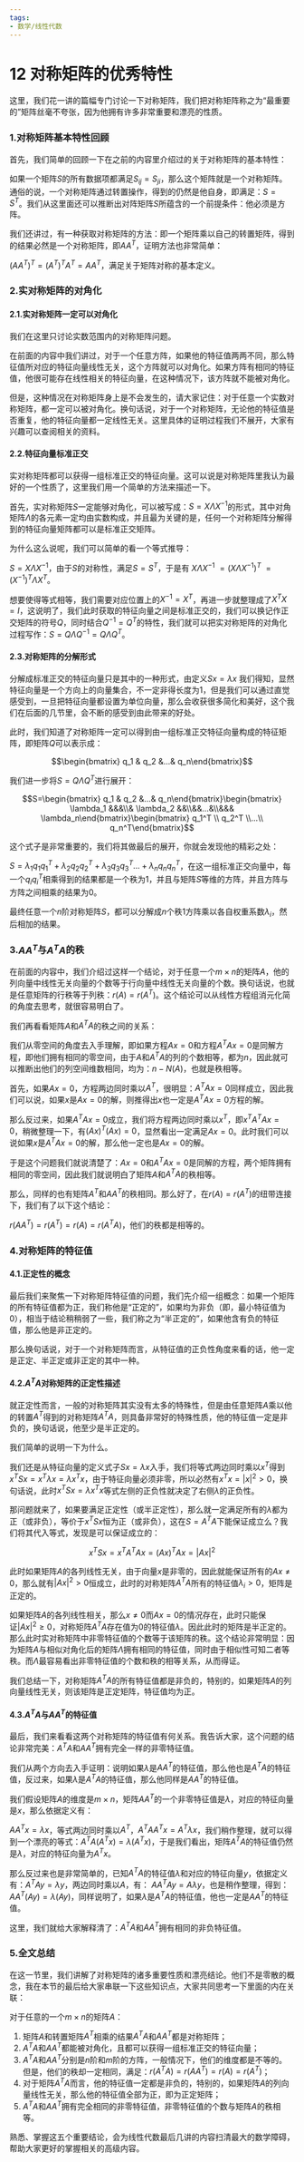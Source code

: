 ```yaml
---
tags:
- 数学/线性代数
---
```


# 12 对称矩阵的优秀特性

这里，我们花一讲的篇幅专门讨论一下对称矩阵，我们把对称矩阵称之为“最重要的”矩阵丝毫不夸张，因为他拥有许多非常重要和漂亮的性质。

### 1.对称矩阵基本特性回顾


首先，我们简单的回顾一下在之前的内容里介绍过的关于对称矩阵的基本特性：

如果一个矩阵$S$的所有数据项都满足$S_{ij}=S_{ji}$，那么这个矩阵就是一个对称矩阵。通俗的说，一个对称矩阵通过转置操作，得到的仍然是他自身，即满足：$S=S^T$。我们从这里面还可以推断出对阵矩阵$S$所蕴含的一个前提条件：他必须是方阵。

我们还讲过，有一种获取对称矩阵的方法：即一个矩阵乘以自己的转置矩阵，得到的结果必然是一个对称矩阵，即$AA^T$，证明方法也非常简单：

$(AA^T)^T=(A^T)^TA^T=AA^T$，满足关于矩阵对称的基本定义。

### 2.实对称矩阵的对角化


#### 2.1.实对称矩阵一定可以对角化


我们在这里只讨论实数范围内的对称矩阵问题。

在前面的内容中我们讲过，对于一个任意方阵，如果他的特征值两两不同，那么特征值所对应的特征向量线性无关，这个方阵就可以对角化。如果方阵有相同的特征值，他很可能存在线性相关的特征向量，在这种情况下，该方阵就不能被对角化。

但是，这种情况在对称矩阵身上是不会发生的，请大家记住：对于任意一个实数对称矩阵，都一定可以被对角化。换句话说，对于一个对称矩阵，无论他的特征值是否重复，他的特征向量都一定线性无关。这里具体的证明过程我们不展开，大家有兴趣可以查阅相关的资料。

#### 2.2.特征向量标准正交


实对称矩阵都可以获得一组标准正交的特征向量。这可以说是对称矩阵里我认为最好的一个性质了，这里我们用一个简单的方法来描述一下。

首先，实对称矩阵$S$一定能够对角化，可以被写成：$S=X\Lambda X^{-1}$的形式，其中对角矩阵$\Lambda$的各元素一定均由实数构成，并且最为关键的是，任何一个对称矩阵分解得到的特征向量矩阵都可以是标准正交矩阵。

为什么这么说呢，我们可以简单的看一个等式推导：

$S=X\Lambda X^{-1}$，由于$S$的对称性，满足$S=S^T$，于是有 $X\Lambda X^{-1}$ $=(X\Lambda X^{-1})^T$ $=(X^{-1})^T\Lambda X^T$。

想要使得等式相等，我们需要对应位置上的$X^{-1}=X^T$，再进一步就整理成了$X^TX=I$，这说明了，我们此时获取的特征向量之间是标准正交的，我们可以换记作正交矩阵的符号$Q$，同时结合$Q^{-1}=Q^T$的特性，我们就可以把实对称矩阵的对角化过程写作：$S=Q\Lambda Q^{-1}=Q \Lambda Q^T$。

#### 2.3.对称矩阵的分解形式


分解成标准正交的特征向量只是其中的一种形式，由定义$Sx=\lambda x$ 我们得知，显然特征向量是一个方向上的向量集合，不一定非得长度为$1$，但是我们可以通过直觉感受到，一旦把特征向量都设置为单位向量，那么会收获很多简化和美好，这个我们在后面的几节里，会不断的感受到由此带来的好处。

此时，我们知道了对称矩阵一定可以得到由一组标准正交特征向量构成的特征矩阵，即矩阵$Q$可以表示成：

$$\begin{bmatrix} q_1 & q_2 &...& q_n\end{bmatrix}$$

我们进一步将$S=Q\Lambda Q^T$进行展开：

$$S=\begin{bmatrix} q_1 & q_2 &...& q_n\end{bmatrix}\begin{bmatrix} \lambda_1 &&&\\& \lambda_2 &&\\&&...&\\&&& \lambda_n\end{bmatrix}\begin{bmatrix} q_1^T \\ q_2^T \\...\\ q_n^T\end{bmatrix}$$

这个式子是非常重要的，我们将其做最后的展开，你就会发现他的精彩之处：

$S=\lambda_1q_1q_1^T+\lambda_2q_2q_2^T+\lambda_3q_3q_3^T...+\lambda_nq_nq_n^T$，在这一组标准正交向量中，每一个$q_iq_i^T$相乘得到的结果都是一个秩为$1$，并且与矩阵$S$等维的方阵，并且方阵与方阵之间相乘的结果为$0$。

最终任意一个$n$阶对称矩阵$S$，都可以分解成$n$个秩$1$方阵乘以各自权重系数$\lambda_i$，然后相加的结果。

### 3.$AA^T$与$A^TA$的秩


在前面的内容中，我们介绍过这样一个结论，对于任意一个$m×n$的矩阵$A$，他的列向量中线性无关向量的个数等于行向量中线性无关向量的个数。换句话说，也就是任意矩阵的行秩等于列秩：$r(A)=r(A^T)$。这个结论可以从线性方程组消元化简的角度去思考，就很容易明白了。

我们再看看矩阵$A$和$A^TA$的秩之间的关系：

我们从零空间的角度去入手理解，即如果方程$Ax=0$和方程$A^TAx=0$是同解方程，即他们拥有相同的零空间，由于$A$和$A^TA$的列的个数相等，都为$n$，因此就可以推断出他们的列空间维数相同，均为：$n-N(A)$，也就是秩相等。

首先，如果$Ax=0$，方程两边同时乘以$A^T$，很明显：$A^TAx=0$同样成立，因此我们可以说，如果$x$是$Ax=0$的解，则推得出$x$也一定是$A^TAx=0$方程的解。

那么反过来，如果$A^TAx=0$成立，我们将方程两边同时乘以$x^T$，即$x^TA^TAx=0$，稍微整理一下，有$(Ax)^T(Ax)=0$，显然看出一定满足$Ax=0$。此时我们可以说如果$x$是$A^TAx=0$的解，那么他一定也是$Ax=0$的解。

于是这个问题我们就说清楚了：$Ax=0$和$A^TAx=0$是同解的方程，两个矩阵拥有相同的零空间，因此我们就说明白了矩阵$A$和$A^TA$的秩相等。

那么，同样的也有矩阵$A^T$和$AA^T$的秩相同。那么好了，在$r(A)=r(A^T)$的纽带连接下，我们有了以下这个结论：

$r(AA^T)=r(A^T)=r(A)=r(A^TA)$，他们的秩都是相等的。

### 4.对称矩阵的特征值


#### 4.1.正定性的概念


最后我们来聚焦一下对称矩阵特征值的问题，我们先介绍一组概念：如果一个矩阵的所有特征值都为正，我们称他是“正定的”，如果均为非负（即，最小特征值为$0$），相当于结论稍稍弱了一些，我们称之为“半正定的”，如果他含有负的特征值，那么他是非正定的。

那么换句话说，对于一个对称矩阵而言，从特征值的正负性角度来看的话，他一定是正定、半正定或非正定的其中一种。

#### 4.2.$A^TA$对称矩阵的正定性描述


就正定性而言，一般的对称矩阵其实没有太多的特殊性，但是由任意矩阵$A$乘以他的转置$A^T$得到的对称矩阵$A^TA$，则具备非常好的特殊性质，他的特征值一定是非负的，换句话说，他至少是半正定的。

我们简单的说明一下为什么。

我们还是从特征向量的定义式子$Sx=\lambda x$入手，我们将等式两边同时乘以$x^T$得到$x^TSx=x^T\lambda x=\lambda x^Tx$，由于特征向量必须非零，所以必然有$x^Tx=|x|^2>0$，换句话说，此时$x^TSx=\lambda x^Tx$等式左侧的正负性就决定了右侧$\lambda$的正负性。

那问题就来了，如果要满足正定性（或半正定性），那么就一定满足所有的$\lambda$都为正（或非负），等价于$x^TSx$恒为正（或非负），这在$S=A^TA$下能保证成立么？我们将其代入等式，发现是可以保证成立的：

$$x^TSx=x^TA^TAx=(Ax)^TAx=|Ax|^2$$

此时如果矩阵$A$的各列线性无关，由于向量$x$是非零的，因此就能保证所有的$Ax \neq 0$，那么就有$|Ax|^2>0$恒成立，此时的对称矩阵$A^TA$所有的特征值$\lambda_i>0$，矩阵是正定的。

如果矩阵$A$的各列线性相关，那么$x \neq 0$而$Ax=0$的情况存在，此时只能保证$|Ax|^2 \ge 0$，对称矩阵$A^TA$存在值为$0$的特征值$\lambda$。因此此时的矩阵是半正定的。那么此时实对称矩阵中非零特征值的个数等于该矩阵的秩。这个结论非常明显：因为矩阵$A$与相似对角化后的矩阵$\Lambda$拥有相同的特征值，同时由于相似性可知二者等秩。而$\Lambda$最容易看出非零特征值的个数和秩的相等关系，从而得证。

我们总结一下，对称矩阵$A^TA$的所有特征值都是非负的，特别的，如果矩阵$A$的列向量线性无关，则该矩阵是正定矩阵，特征值均为正。

#### 4.3.$A^TA$与$AA^T$的特征值


最后，我们来看看这两个对称矩阵的特征值有何关系。我告诉大家，这个问题的结论非常完美：$A^TA$和$AA^T$拥有完全一样的非零特征值。

我们从两个方向去入手证明：说明如果$\lambda$是$AA^T$的特征值，那么他也是$A^TA$的特征值，反过来，如果$\lambda$是$A^TA$的特征值，那么他同样是$AA^T$的特征值。

我们假设矩阵$A$的维度是$m×n$，矩阵$AA^T$的一个非零特征值是$\lambda$，对应的特征向量是$x$，那么依据定义有：

$AA^Tx=\lambda x$，等式两边同时乘以$A^T$，$A^TAA^Tx=A^T\lambda x$，我们稍作整理，就可以得到一个漂亮的等式：$A^TA(A^Tx)=\lambda(A^Tx)$，于是我们看出，矩阵$A^TA$的特征值仍然是$\lambda$，对应的特征向量为$A^Tx$。

那么反过来也是非常简单的，已知$A^TA$的特征值$\lambda$和对应的特征向量$y$，依据定义有：$A^TAy=\lambda y$，两边同时乘以$A$，有： $AA^TAy=A\lambda y$，也是稍作整理，得到：$AA^T(Ay)=\lambda(Ay)$，同样说明了，如果$\lambda$是$A^TA$的特征值，他也一定是$AA^T$的特征值。

这里，我们就给大家解释清了：$A^TA$和$AA^T$拥有相同的非负特征值。

### 5.全文总结


在这一节里，我们讲解了对称矩阵的诸多重要性质和漂亮结论。他们不是零散的概念，我在本节的最后给大家串联一下这些知识点，大家共同思考一下里面的内在关联：

对于任意的一个$m×n$的矩阵$A$：

1. 矩阵$A$和转置矩阵$A^T$相乘的结果$A^TA$和$AA^T$都是对称矩阵；
2. $A^TA$和$AA^T$都能被对角化，且都可以获得一组标准正交的特征向量；
3. $A^TA$和$AA^T$分别是$n$阶和$m$阶的方阵，一般情况下，他们的维度都是不等的。但是，他们的秩却一定相同，满足：$r(A^TA)=r(AA^T)=r(A)=r(A^T)$；
4. 对于矩阵$A^TA$而言，他的特征值一定都是非负的，特别的，如果矩阵$A$的列向量线性无关，那么他的特征值全部为正，即为正定矩阵；
5. $A^TA$和$AA^T$拥有完全相同的非零特征值，非零特征值的个数与矩阵$A$的秩相等。

熟悉、掌握这五个重要结论，会为线性代数最后几讲的内容扫清最大的数学障碍，帮助大家更好的掌握相关的高级内容。